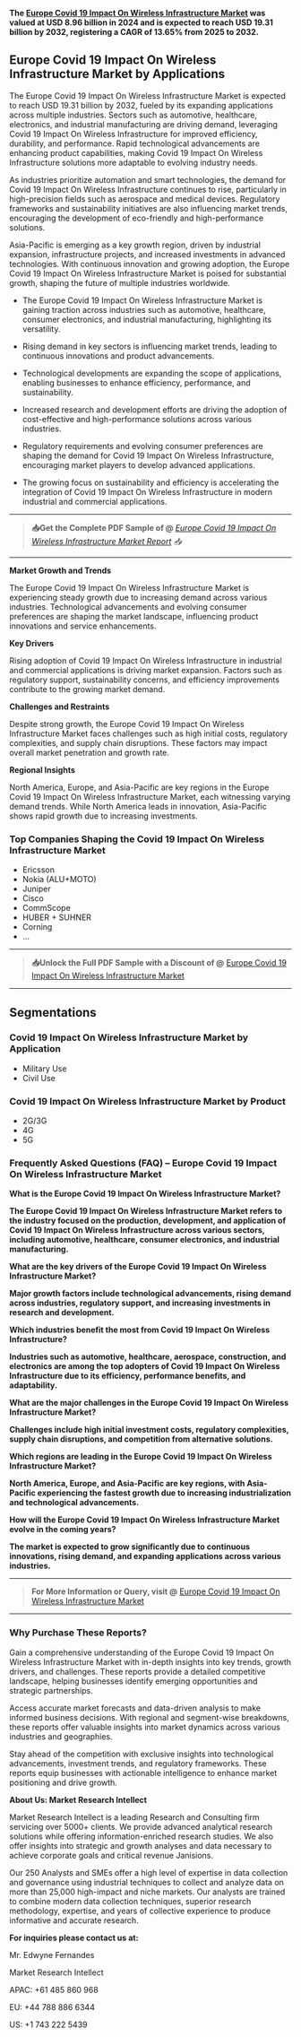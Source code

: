 <p><strong>The <a href="https://www.marketresearchintellect.com/download-sample/?rid=545913&amp;utm_source=Pulse-April-Europe&amp;utm_medium=852">Europe Covid 19 Impact On Wireless Infrastructure Market</a> was valued at USD 8.96 billion in 2024 and is expected to reach USD 19.31 billion by 2032, registering a CAGR of 13.65% from 2025 to 2032.</strong></p><h2>Europe Covid 19 Impact On Wireless Infrastructure Market by Applications&nbsp;</h2><p><p>The Europe Covid 19 Impact On Wireless Infrastructure Market is expected to reach USD 19.31 billion by 2032, fueled by its expanding applications across multiple industries. Sectors such as automotive, healthcare, electronics, and industrial manufacturing are driving demand, leveraging Covid 19 Impact On Wireless Infrastructure for improved efficiency, durability, and performance. Rapid technological advancements are enhancing product capabilities, making Covid 19 Impact On Wireless Infrastructure solutions more adaptable to evolving industry needs.</p><p>As industries prioritize automation and smart technologies, the demand for Covid 19 Impact On Wireless Infrastructure continues to rise, particularly in high-precision fields such as aerospace and medical devices. Regulatory frameworks and sustainability initiatives are also influencing market trends, encouraging the development of eco-friendly and high-performance solutions.</p><p>Asia-Pacific is emerging as a key growth region, driven by industrial expansion, infrastructure projects, and increased investments in advanced technologies. With continuous innovation and growing adoption, the Europe Covid 19 Impact On Wireless Infrastructure Market is poised for substantial growth, shaping the future of multiple industries worldwide.</p></p><ul><li><p>The Europe Covid 19 Impact On Wireless Infrastructure Market is gaining traction across industries such as automotive, healthcare, consumer electronics, and industrial manufacturing, highlighting its versatility.</p></li><li><p>Rising demand in key sectors is influencing market trends, leading to continuous innovations and product advancements.</p></li><li><p>Technological developments are expanding the scope of applications, enabling businesses to enhance efficiency, performance, and sustainability.</p></li><li><p>Increased research and development efforts are driving the adoption of cost-effective and high-performance solutions across various industries.</p></li><li><p>Regulatory requirements and evolving consumer preferences are shaping the demand for Covid 19 Impact On Wireless Infrastructure, encouraging market players to develop advanced applications.</p></li><li><p>The growing focus on sustainability and efficiency is accelerating the integration of Covid 19 Impact On Wireless Infrastructure in modern industrial and commercial applications.</p></li></ul><hr /><blockquote><p><strong><span class="font-[700]">📥Get the Complete PDF Sample of @ </span></strong><em><span class="font-[700]"><a href="https://www.marketresearchintellect.com/download-sample/?rid=545913&amp;utm_source=Pulse-April-Europe&amp;utm_medium=852" target="_blank" data-tracking-control-name="article-ssr-frontend-pulse_little-text-block" data-tracking-will-navigate="" data-test-link="">Europe Covid 19 Impact On Wireless Infrastructure Market Report</a>&nbsp;📥</span></em></p></blockquote><hr /><p class="" data-start="77" data-end="360"><strong data-start="77" data-end="105">Market Growth and Trends</strong></p><p class="" data-start="77" data-end="360">The Europe Covid 19 Impact On Wireless Infrastructure Market is experiencing steady growth due to increasing demand across various industries. Technological advancements and evolving consumer preferences are shaping the market landscape, influencing product innovations and service enhancements.</p><p class="" data-start="362" data-end="606"><strong data-start="362" data-end="377">Key Drivers</strong></p><p class="" data-start="362" data-end="606">Rising adoption of Covid 19 Impact On Wireless Infrastructure in industrial and commercial applications is driving market expansion. Factors such as regulatory support, sustainability concerns, and efficiency improvements contribute to the growing market demand.</p><p class="" data-start="608" data-end="849"><strong data-start="608" data-end="637">Challenges and Restraints</strong></p><p class="" data-start="608" data-end="849">Despite strong growth, the Europe Covid 19 Impact On Wireless Infrastructure Market faces challenges such as high initial costs, regulatory complexities, and supply chain disruptions. These factors may impact overall market penetration and growth rate.</p><p class="" data-start="851" data-end="1095"><strong data-start="851" data-end="872">Regional Insights</strong></p><p class="" data-start="851" data-end="1095">North America, Europe, and Asia-Pacific are key regions in the Europe Covid 19 Impact On Wireless Infrastructure Market, each witnessing varying demand trends. While North America leads in innovation, Asia-Pacific shows rapid growth due to increasing investments.</p><p><h3>Top Companies Shaping the Covid 19 Impact On Wireless Infrastructure Market </h3><ul><li>Ericsson</li><li>Nokia (ALU+MOTO)</li><li>Juniper</li><li>Cisco</li><li>CommScope</li><li>HUBER + SUHNER</li><li>Corning</li><li>...</li></ul></p><hr /><blockquote><p><strong>📥Unlock the Full PDF Sample with a Discount of @</strong> <a href="https://www.marketresearchintellect.com/ask-for-discount/?rid=545913&amp;utm_source=Pulse-April-Europe&amp;utm_medium=852">Europe Covid 19 Impact On Wireless Infrastructure Market</a></p></blockquote><hr /><p><h2>Segmentations</h2><h3>Covid 19 Impact On Wireless Infrastructure Market by Application</h3><ul><li>Military Use</li><li>Civil Use</li></ul><h3>Covid 19 Impact On Wireless Infrastructure Market by Product</h3><ul><li>2G/3G</li><li>4G</li><li>5G</li></ul></p><h3><strong>Frequently Asked Questions (FAQ) &ndash; Europe Covid 19 Impact On Wireless Infrastructure Market</strong></h3><p><strong>What is the Europe Covid 19 Impact On Wireless Infrastructure Market?</strong></p><p><strong>The Europe Covid 19 Impact On Wireless Infrastructure Market refers to the industry focused on the production, development, and application of Covid 19 Impact On Wireless Infrastructure across various sectors, including automotive, healthcare, consumer electronics, and industrial manufacturing.</strong></p><p><strong>What are the key drivers of the Europe Covid 19 Impact On Wireless Infrastructure Market?</strong></p><p><strong>Major growth factors include technological advancements, rising demand across industries, regulatory support, and increasing investments in research and development.</strong></p><p><strong>Which industries benefit the most from Covid 19 Impact On Wireless Infrastructure?</strong></p><p><strong>Industries such as automotive, healthcare, aerospace, construction, and electronics are among the top adopters of Covid 19 Impact On Wireless Infrastructure due to its efficiency, performance benefits, and adaptability.</strong></p><p><strong>What are the major challenges in the Europe Covid 19 Impact On Wireless Infrastructure Market?</strong></p><p><strong>Challenges include high initial investment costs, regulatory complexities, supply chain disruptions, and competition from alternative solutions.</strong></p><p><strong>Which regions are leading in the Europe Covid 19 Impact On Wireless Infrastructure Market?</strong></p><p><strong>North America, Europe, and Asia-Pacific are key regions, with Asia-Pacific experiencing the fastest growth due to increasing industrialization and technological advancements.</strong></p><p><strong>How will the Europe Covid 19 Impact On Wireless Infrastructure Market evolve in the coming years?</strong></p><p><strong>The market is expected to grow significantly due to continuous innovations, rising demand, and expanding applications across various industries.</strong></p><hr /><blockquote><p><span class="font-[700]"><strong>For More Information or Query, visit&nbsp;@</strong>&nbsp;</span><span class="font-[700]"><a href="https://www.marketresearchintellect.com/product/covid-19-impact-on-wireless-infrastructure-market-size-forecast/?utm_source=Linkedin&utm_medium=852" target="_blank" data-tracking-control-name="article-ssr-frontend-pulse_little-text-block" data-tracking-will-navigate="" data-test-link="">Europe Covid 19 Impact On Wireless Infrastructure Market</a></span></p></blockquote><hr /><h3><strong data-start="0" data-end="31">Why Purchase These Reports?</strong></h3><p class="" data-start="35" data-end="297">Gain a comprehensive understanding of the Europe Covid 19 Impact On Wireless Infrastructure Market with in-depth insights into key trends, growth drivers, and challenges. These reports provide a detailed competitive landscape, helping businesses identify emerging opportunities and strategic partnerships.</p><p class="" data-start="299" data-end="540">Access accurate market forecasts and data-driven analysis to make informed business decisions. With regional and segment-wise breakdowns, these reports offer valuable insights into market dynamics across various industries and geographies.</p><p class="" data-start="542" data-end="784">Stay ahead of the competition with exclusive insights into technological advancements, investment trends, and regulatory frameworks. These reports equip businesses with actionable intelligence to enhance market positioning and drive growth.</p><p><strong><span class="font-[700]">About Us: Market Research Intellect</span></strong></p><p><span class="">Market Research Intellect is a leading Research and Consulting firm servicing over 5000+ clients. We provide advanced analytical research solutions while offering information-enriched research studies.&nbsp;</span>We also offer insights into strategic and growth analyses and data necessary to achieve corporate goals and critical revenue Janisions.</p><p><span class="">Our 250 Analysts and SMEs offer a high level of expertise in data collection and governance using industrial techniques to collect and analyze data on more than 25,000 high-impact and niche markets. Our analysts are trained to combine modern data collection techniques, superior research methodology, expertise, and years of collective experience to produce informative and accurate research.</span></p><p><strong>For inquiries please contact us at:</strong></p><p>Mr. Edwyne Fernandes</p><p>Market Research Intellect</p><p>APAC: +61 485 860 968</p><p>EU: +44 788 886 6344</p><p>US: +1 743 222 5439</p>